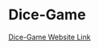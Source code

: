 # Dice-Game

<a href="https://dice-game-e3242.web.app/" title="Dice-Game">Dice-Game Website Link</a>
